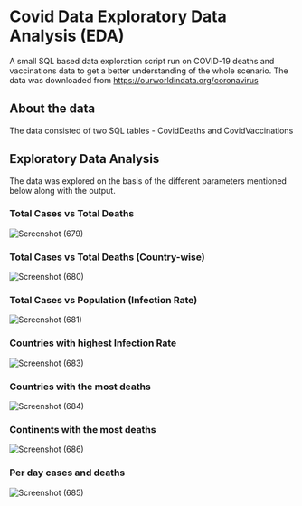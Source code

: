 # Covid Data Exploratory Data Analysis (EDA)
A small SQL based data exploration script run on COVID-19 deaths and vaccinations data to get a better understanding of the whole scenario. The data was downloaded from https://ourworldindata.org/coronavirus

## About the data
The data consisted of two SQL tables - CovidDeaths and CovidVaccinations

## Exploratory Data Analysis
The data was explored on the basis of the different parameters mentioned below along with the output.
### Total Cases vs Total Deaths
![Screenshot (679)](https://user-images.githubusercontent.com/83706912/228481880-09f95938-f7b8-49b9-8a99-892f518c7958.png)

### Total Cases vs Total Deaths (Country-wise)
![Screenshot (680)](https://user-images.githubusercontent.com/83706912/228482056-24ec6bf5-439b-4666-8fe7-79fc620fef65.png)

### Total Cases vs Population (Infection Rate)
![Screenshot (681)](https://user-images.githubusercontent.com/83706912/228482279-7bf23650-b23d-4b01-9221-5dac4ea59e4f.png)

### Countries with highest Infection Rate
![Screenshot (683)](https://user-images.githubusercontent.com/83706912/228482558-b701e5dc-9435-4a13-bbde-6aa17d16d6b8.png)

### Countries with the most deaths
![Screenshot (684)](https://user-images.githubusercontent.com/83706912/228482854-c265551e-cac1-4961-8210-f51f01f197c6.png)

### Continents with the most deaths
![Screenshot (686)](https://user-images.githubusercontent.com/83706912/228483390-0b8e9847-a325-4589-be27-5898e07fc696.png)

### Per day cases and deaths
![Screenshot (685)](https://user-images.githubusercontent.com/83706912/228483900-d975fec3-4b02-4b8d-b2a3-cc4d441490ce.png)
